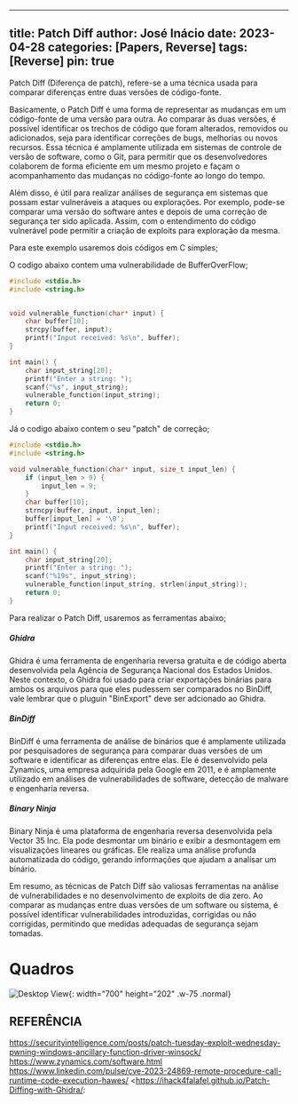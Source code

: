 
---
title: Patch Diff
author: José Inácio
date: 2023-04-28
categories: [Papers, Reverse]
tags: [Reverse]
pin: true
---

Patch Diff (Diferença de patch), refere-se a uma técnica usada para comparar diferenças entre duas versões de código-fonte.

Basicamente, o Patch Diff é uma forma de representar as mudanças em um código-fonte de uma versão para outra. Ao comparar às duas versões, é possível identificar os trechos de código que foram alterados, removidos ou adicionados, seja para identificar correções de bugs, melhorias ou novos recursos. Essa técnica é amplamente utilizada em sistemas de controle de versão de software, como o Git, para permitir que os desenvolvedores colaborem de forma eficiente em um mesmo projeto e façam o acompanhamento das mudanças no código-fonte ao longo do tempo.

Além disso, é útil para realizar análises de segurança em sistemas que possam estar vulneráveis a ataques ou explorações. Por exemplo, pode-se comparar uma versão do software antes e depois de uma correção de segurança ter sido aplicada. Assim, com o entendimento do código vulnerável pode permitir a criação de exploits para exploração da mesma.

Para este exemplo usaremos dois códigos em C simples;

O codigo abaixo contem uma vulnerabilidade de BufferOverFlow;

```C
#include <stdio.h>
#include <string.h>


void vulnerable_function(char* input) {
    char buffer[10];
    strcpy(buffer, input);
    printf("Input received: %s\n", buffer);
}

int main() {
    char input_string[20];
    printf("Enter a string: ");
    scanf("%s", input_string);
    vulnerable_function(input_string);
    return 0;
}
```

Já o codigo abaixo contem o seu "patch" de correção;

```C
#include <stdio.h>
#include <string.h>

void vulnerable_function(char* input, size_t input_len) {
    if (input_len > 9) {
        input_len = 9;
    }
    char buffer[10];
    strncpy(buffer, input, input_len);
    buffer[input_len] = '\0';
    printf("Input received: %s\n", buffer);
}

int main() {
    char input_string[20];
    printf("Enter a string: ");
    scanf("%19s", input_string);
    vulnerable_function(input_string, strlen(input_string));
    return 0;
}
```

Para realizar o Patch Diff, usaremos as ferramentas abaixo;

<h5>Ghidra</h5>
Ghidra é uma ferramenta de engenharia reversa gratuita e de código aberta desenvolvida pela Agência de Segurança Nacional dos Estados Unidos. Neste contexto, o Ghidra foi usado para criar exportações binárias para ambos os arquivos para que eles pudessem ser comparados no BinDiff, vale lembrar que o pluguin "BinExport" deve ser adcionado ao Ghidra.

<h5>BinDiff</h5>
BinDiff é uma ferramenta de análise de binários que é amplamente utilizada por pesquisadores de segurança para comparar duas versões de um software e identificar as diferenças entre elas. Ele é desenvolvido pela Zynamics, uma empresa adquirida pela Google em 2011, e é amplamente utilizado em análises de vulnerabilidades de software, detecção de malware e engenharia reversa.

<h5>Binary Ninja</h5>
Binary Ninja é uma plataforma de engenharia reversa desenvolvida pela Vector 35 Inc. Ela pode desmontar um binário e exibir a desmontagem em visualizações lineares ou gráficas. Ele realiza uma análise profunda automatizada do código, gerando informações que ajudam a analisar um binário.

Em resumo, as técnicas de Patch Diff são valiosas ferramentas na análise de vulnerabilidades e no desenvolvimento de exploits de dia zero. Ao comparar as mudanças entre duas versões de um software ou sistema, é possível identificar vulnerabilidades introduzidas, corrigidas ou não corrigidas, permitindo que medidas adequadas de segurança sejam tomadas.

# Quadros

![Desktop View](/img/papers/PatchDiff/excel.png){: width="700" height="202" .w-75 .normal}

## REFERÊNCIA
<https://securityintelligence.com/posts/patch-tuesday-exploit-wednesday-pwning-windows-ancillary-function-driver-winsock/>
<https://www.zynamics.com/software.html>
<https://www.linkedin.com/pulse/cve-2023-24869-remote-procedure-call-runtime-code-execution-hawes/>
<https://ihack4falafel.github.io/Patch-Diffing-with-Ghidra/:

